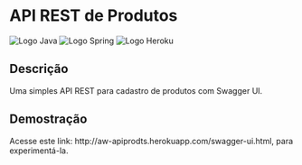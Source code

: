 # API REST de Produtos
<!--![GitHub top language](https://img.shields.io/github/languages/top/paiva01/api-rest-prdt)-->
![Logo Java](https://img.shields.io/badge/Java-ED8B00?style=for-the-badge&logo=java&logoColor=white)
![Logo Spring](https://img.shields.io/badge/Spring-6DB33F?style=for-the-badge&logo=spring&logoColor=white)
![Logo Heroku](https://img.shields.io/badge/Heroku-430098?style=for-the-badge&logo=heroku&logoColor=white)

## Descrição
<p align="left">Uma simples API REST para cadastro de produtos com Swagger UI.</p>

## Demostração

<p align="left">Acesse este link: http://aw-apiprodts.herokuapp.com/swagger-ui.html, para experimentá-la.
